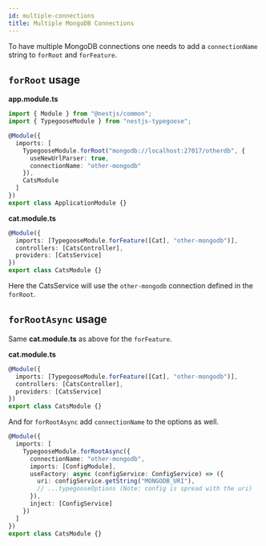 ```yaml
---
id: multiple-connections
title: Multiple MongoDB Connections
---
```


To have multiple MongoDB connections one needs to add a `connectionName` string to `forRoot` and `forFeature`.

## `forRoot` usage

**app.module.ts**

```typescript
import { Module } from "@nestjs/common";
import { TypegooseModule } from "nestjs-typegoose";

@Module({
  imports: [
    TypegooseModule.forRoot("mongodb://localhost:27017/otherdb", {
      useNewUrlParser: true,
      connectionName: "other-mongodb"
    }),
    CatsModule
  ]
})
export class ApplicationModule {}
```

**cat.module.ts**

```typescript
@Module({
  imports: [TypegooseModule.forFeature([Cat], "other-mongodb")],
  controllers: [CatsController],
  providers: [CatsService]
})
export class CatsModule {}
```

Here the CatsService will use the `other-mongodb` connection defined in the `forRoot`.

## `forRootAsync` usage

Same **cat.module.ts** as above for the `forFeature`.

**cat.module.ts**

```typescript
@Module({
  imports: [TypegooseModule.forFeature([Cat], "other-mongodb")],
  controllers: [CatsController],
  providers: [CatsService]
})
export class CatsModule {}
```

And for `forRootAsync` add `connectionName` to the options as well.

```typescript
@Module({
  imports: [
    TypegooseModule.forRootAsync({
      connectionName: "other-mongodb",
      imports: [ConfigModule],
      useFactory: async (configService: ConfigService) => ({
        uri: configService.getString("MONGODB_URI"),
        // ...typegooseOptions (Note: config is spread with the uri)
      }),
      inject: [ConfigService]
    })
  ]
})
export class CatsModule {}